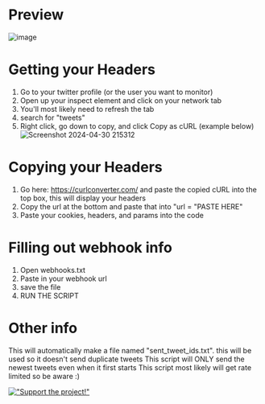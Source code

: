 Preview
========================
![image](https://i.imgur.com/eWhPKHD.png)


Getting your Headers
========================

1. Go to your twitter profile (or the user you want to monitor)
2. Open up your inspect element and click on your network tab
3. You'll most likely need to refresh the tab
4. search for "tweets"
5. Right click, go down to copy, and click Copy as cURL (example below)
![Screenshot 2024-04-30 215312](https://i.imgur.com/VgKjfnH.png)

Copying your Headers
========================
1. Go here: https://curlconverter.com/ and paste the copied cURL into the top box, this will display your headers 
2. Copy the url at the bottom and paste that into "url = "PASTE HERE"
3. Paste your cookies, headers, and params into the code

Filling out webhook info
========================
1. Open webhooks.txt
2. Paste in your webhook url
3. save the file
4. RUN THE SCRIPT

Other info
========================
This will automatically make a file named "sent_tweet_ids.txt". this will be used so it doesn't send duplicate tweets
This script will ONLY send the newest tweets even when it first starts
This script most likely will get rate limited so be aware :)

[!["Support the project!"](https://www.buymeacoffee.com/assets/img/custom_images/orange_img.png)](https://cash.app/$WRDSY)

